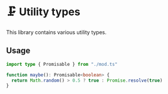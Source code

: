 # 🗜️ Utility types

This library contains various utility types.

## Usage

```ts
import type { Promisable } from "./mod.ts"

function maybe(): Promisable<boolean> {
  return Math.random() > 0.5 ? true : Promise.resolve(true)
}
```
